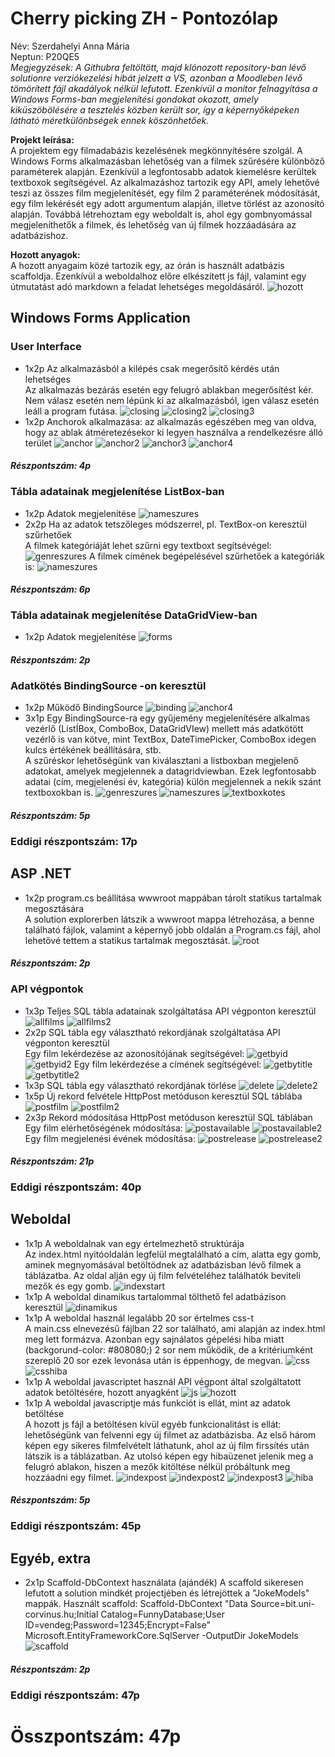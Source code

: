 # Cherry picking ZH - Pontozólap
Név: Szerdahelyi Anna Mária<br>
Neptun: P20QE5<br>
*Megjegyzések: A Githubra feltöltött, majd klónozott repository-ban lévő solutionre verziókezelési hibát jelzett a VS, azonban a Moodleben lévő tömörített fájl akadályok nélkül lefutott. Ezenkívül a monitor felnagyítása a Windows Forms-ban megjelenítési gondokat okozott, amely kiküszöbölésére a tesztelés közben került sor, így a képernyőképeken látható méretkülönbségek ennek köszönhetőek.*

**Projekt leírása:**<br>
A projektem egy filmadabázis kezelésének megkönnyítésére szolgál. A Windows Forms alkalmazásban lehetőség van a filmek szűrésére különböző paraméterek alapján. Ezenkívül a legfontosabb adatok kiemelésre kerültek textboxok segítségével. Az alkalmazáshoz tartozik egy API, amely lehetővé teszi az összes film megjelenítését, egy film 2 paraméterének módosítását, egy film lekérését egy adott argumentum alapján, illetve törlést az azonosító alapján. Továbbá létrehoztam egy weboldalt is, ahol egy gombnyomással megjeleníthetők a filmek, és lehetőség van új filmek hozzáadására az adatbázishoz. <br>

**Hozott anyagok:**<br>
  A hozott anyagaim közé tartozik egy, az órán is használt adatbázis scaffoldja. Ezenkívül a weboldalhoz előre elkészített js fájl, valamint egy útmutatást adó markdown a feladat lehetséges megoldásáról.
  ![hozott](https://github.com/user-attachments/assets/103ff0ba-977c-44ae-a9c3-819582020a99)
## Windows Forms Application
### User Interface
- 1x2p Az alkalmazásból a kilépés csak megerősítő kérdés után lehetséges<br>
Az alkalmazás bezárás esetén egy felugró ablakban megerősítést kér. Nem válasz esetén nem lépünk ki az alkalmazásból, igen válasz esetén leáll a program futása.
  ![closing](https://github.com/user-attachments/assets/a2c3e45c-3ec6-48fe-8f63-3fce9019719e)
  ![closing2](https://github.com/user-attachments/assets/fbbda9c1-e79f-42cd-adb0-f6471a6a63f2)
  ![closing3](https://github.com/user-attachments/assets/65ce31d2-eaa2-40b7-972c-f3f54919701e)
- 1x2p Anchorok alkalmazása: az alkalmazás egészében meg van oldva, hogy az ablak átméretezésekor ki legyen használva a rendelkezésre álló terület
  ![anchor](https://github.com/user-attachments/assets/52c82b25-f425-4e96-8cd9-8bdf0c592817)
  ![anchor2](https://github.com/user-attachments/assets/b8e7009f-2f9c-4451-9d3c-3bd587a4261e)
  ![anchor3](https://github.com/user-attachments/assets/f3dedc08-599b-4215-a920-fb552c2dfb15)
  ![anchor4](https://github.com/user-attachments/assets/a6f1f070-661f-4e0a-9ba7-96db3fc42ee2)
#### *Részpontszám: 4p*
### Tábla adatainak megjelenítése ListBox-ban
- 1x2p Adatok megjelenítése
  ![nameszures](https://github.com/user-attachments/assets/4f925fc8-f755-4416-a273-295163f2a02a)
- 2x2p Ha az adatok tetszőleges módszerrel, pl. TextBox-on keresztül szűrhetőek<br>
A filmek kategóriáját lehet szűrni egy textboxt segítsévégel:
  ![genreszures](https://github.com/user-attachments/assets/11a11c8c-a1ac-4d19-b338-909adc091702)
A filmek címének begépelésével szűrhetőek a kategóriák is:
  ![nameszures](https://github.com/user-attachments/assets/47cf49c1-30cb-4580-89a1-8bc74f8a4c56)
#### *Részpontszám: 6p*
### Tábla adatainak megjelenítése DataGridView-ban
- 1x2p Adatok megjelenítése
   ![forms](https://github.com/user-attachments/assets/959849d9-5f52-4bd8-9b76-e4ef203e06fa)

#### *Részpontszám: 2p*
### Adatkötés BindingSource -on keresztül
- 1x2p Működő BindingSource
  ![binding](https://github.com/user-attachments/assets/41f999df-faf6-4fb9-a37e-9a217c9270d4)
  ![anchor4](https://github.com/user-attachments/assets/6f92f0b4-d492-4adb-b2a1-4524c252f408)
- 3x1p Egy BindingSource-ra egy gyűjemény megjelenítésére alkalmas vezérlő (ListÍBox, ComboBox, DataGridVIew) mellett más adatkötött vezérlő is van kötve, mint TextBox, DateTimePicker, ComboBox idegen kulcs értékének beállítására, stb.<br>
A szűréskor lehetőségünk van kiválasztani a listboxban megjelenő adatokat, amelyek megjelennek a datagridviewban. Ezek legfontosabb adatai (cím, megjelenési év, kategória) külön megjelennek a nekik szánt textboxokban is.
  ![genreszures](https://github.com/user-attachments/assets/0366a17e-2c93-481e-a073-f8045c816304)
  ![nameszures](https://github.com/user-attachments/assets/ee7ef6f0-e509-40c8-b8eb-3879fa195b40)
  ![textboxkotes](https://github.com/user-attachments/assets/aed31f8d-f67a-4ce2-a223-f03fcd146872)
#### *Részpontszám: 5p*
### **Eddigi részpontszám: 17p**
## ASP .NET
- 1x2p program.cs beállítása wwwroot mappában tárolt statikus tartalmak megosztására<br>
A solution explorerben látszik a wwwroot mappa létrehozása, a benne található fájlok, valamint a képernyő jobb oldalán a Program.cs fájl, ahol lehetővé tettem a statikus tartalmak megosztását.
  ![root](https://github.com/user-attachments/assets/b4f1377b-64d0-477a-bc78-f611fea4f768)
#### *Részpontszám: 2p*
### API végpontok
- 1x3p Teljes SQL tábla adatainak szolgáltatása API végponton keresztül
  ![allfilms](https://github.com/user-attachments/assets/356259a0-bc9d-453a-a52a-05eb5bf3a9e2)
  ![allfilms2](https://github.com/user-attachments/assets/c69d53ec-e116-46be-9cd7-147164dc7219)
- 2x2p SQL tábla egy választható rekordjának szolgáltatása API végponton keresztül<br>
Egy film lekérdezése az azonosítójának segítségével:
  ![getbyid](https://github.com/user-attachments/assets/35a58d35-32c5-435b-960c-e669a777324c)
  ![getbyid2](https://github.com/user-attachments/assets/b8c3cab4-1212-438f-9613-2720c2272157)
Egy film lekérdezése a címének segítségével:
  ![getbytitle](https://github.com/user-attachments/assets/13611e6b-d50c-489e-9dce-6976cccda83e)
  ![getbytitle2](https://github.com/user-attachments/assets/37390102-49bc-4857-a985-1e040fdeabc6)
- 1x3p SQL tábla egy választható rekordjának törlése
  ![delete](https://github.com/user-attachments/assets/9fbfb415-73e9-4887-9456-4b54028ded9c)
  ![delete2](https://github.com/user-attachments/assets/c8cb0185-eceb-4669-b3de-2fabb84f415a)
- 1x5p Új rekord felvétele HttpPost metóduson keresztül SQL táblába
  ![postfilm](https://github.com/user-attachments/assets/25f4d640-b6c4-4b35-b70b-3cd301fd4120)
  ![postfilm2](https://github.com/user-attachments/assets/cdb15acb-05f0-4a29-adcc-ba8976d66962)
- 2x3p Rekord módosítása HttpPost metóduson keresztül SQL táblában<br>
Egy film elérhetőségének módosítása:
  ![postavailable](https://github.com/user-attachments/assets/98607f13-9c0d-4131-bbbe-cc389aa91084)
  ![postavailable2](https://github.com/user-attachments/assets/0acb0fba-4a23-4f1d-aa7e-43c9eb3f5554)
Egy film megjelenési évének módosítása:
  ![postrelease](https://github.com/user-attachments/assets/cf7d80f9-f11a-4670-959d-f0cca9bce813)
  ![postrelease2](https://github.com/user-attachments/assets/d9a773ec-65e7-4142-af13-933949bbc8ed)
#### *Részpontszám: 21p*
### **Eddigi részpontszám: 40p**
## Weboldal
- 1x1p A weboldalnak van egy értelmezhető struktúrája<br>
Az index.html nyitóoldalán legfelül megtalálható a cím, alatta egy gomb, aminek megnyomásával betöltödnek az adatbázisban lévő filmek a táblázatba. Az oldal alján egy új film felvételéhez találhatók beviteli mezők és egy gomb.
 ![indexstart](https://github.com/user-attachments/assets/9b216d16-280a-40a6-80dc-30cfd2969686)
- 1x1p A weboldal dinamikus tartalommal tölthető fel adatbázison keresztül
  ![dinamikus](https://github.com/user-attachments/assets/c41631ee-675c-4deb-aa3f-e2779b9a3159)
- 1x1p A weboldal használ legalább 20 sor értelmes css-t<br>
  A main.css elnevezésű fájlban 22 sor található, ami alapján az index.html meg lett formázva. Azonban egy sajnálatos gépelési hiba miatt (backgorund-color: #808080;) 2 sor nem működik, de a kritériumként szereplő 20 sor ezek levonása után is éppenhogy, de megvan.
  ![css](https://github.com/user-attachments/assets/84146d2e-9046-46c9-9703-6ce5af2d2efc)
  ![csshiba](https://github.com/user-attachments/assets/b2111a99-5ef0-4701-a0eb-e3611990df25)
- 1x1p A weboldal javascriptet használ API végpont által szolgáltatott adatok betöltésére, hozott anyagként
  ![js](https://github.com/user-attachments/assets/f4d413cd-a034-4fcd-93b3-1e91ec1b1f16)
  ![hozott](https://github.com/user-attachments/assets/b36c8717-5fa6-43f4-ad80-0512ca3d6b18)
- 1x1p A weboldal javascriptje más funkciót is ellát, mint az adatok betöltése<br>
A hozott js fájl a betöltésen kívül egyéb funkcionalitást is ellát: lehetőségünk van felvenni egy új filmet az adatbázisba. Az első három képen egy sikeres filmfelvételt láthatunk, ahol az új film firssítés után látszik is a táblázatban. Az utolsó képen egy hibaüzenet jelenik meg a felugró ablakon, hiszen a mezők kitöltése nélkül próbáltunk meg hozzáadni egy filmet.
  ![indexpost](https://github.com/user-attachments/assets/101380ae-4426-45f1-b0b5-cd5d130e243c)
  ![indexpost2](https://github.com/user-attachments/assets/04f8738c-cbc1-4829-bba6-1e7e44b5b215)
  ![indexpost3](https://github.com/user-attachments/assets/4ffd6356-9507-4ae2-bdef-746bea9d29f9)
  ![hiba](https://github.com/user-attachments/assets/b47283c3-2e78-404f-835c-26f739455ddb)
#### *Részpontszám: 5p*
### **Eddigi részpontszám: 45p**
## Egyéb, extra
- 2x1p Scaffold-DbContext használata (ajándék)
  A scaffold sikeresen lefutott a solution mindkét projectjében és létrejöttek a "JokeModels" mappák.
  Használt scaffold: Scaffold-DbContext "Data Source=bit.uni-corvinus.hu;Initial Catalog=FunnyDatabase;User ID=vendeg;Password=12345;Encrypt=False" Microsoft.EntityFrameworkCore.SqlServer -OutputDir JokeModels
  ![scaffold](https://github.com/user-attachments/assets/7f70eeca-9a06-4e1f-b8a9-31395669548c)
#### *Részpontszám: 2p*
### **Eddigi részpontszám: 47p**
# **Összpontszám: 47p**
